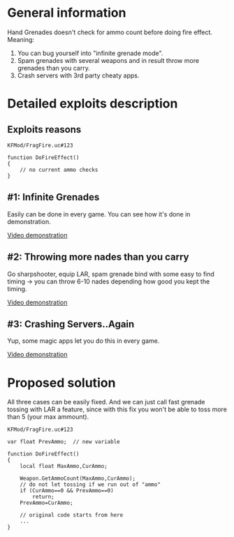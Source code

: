 # General information

Hand Grenades doesn't check for ammo count before doing fire effect. Meaning:

1. You can bug yourself into "infinite grenade mode".
2. Spam grenades with several weapons and in result throw more grenades than you carry.
3. Crash servers with 3rd party cheaty apps.

# Detailed exploits description

## Exploits reasons

`KFMod/FragFire.uc#123`

```unrealscript
function DoFireEffect()
{
    // no current ammo checks
}
```

## #1: Infinite Grenades
Easily can be done in every game. You can see how it's done in demonstration.

[Video demonstration](https://youtu.be/4-lobeyDn4g)

## #2: Throwing more nades than you carry
Go sharpshooter, equip LAR, spam grenade bind with some easy to find timing -> you can throw 6-10 nades depending how good you kept the timing.

[Video demonstration](https://youtu.be/7Un8IUtV8mU)

## #3: Crashing Servers..Again
Yup, some magic apps let you do this in every game.

[Video demonstration](https://youtu.be/icWPlrSpDKQ)

# Proposed solution

All three cases can be easily fixed. And we can just call fast grenade tossing with LAR a feature, since with this fix you won't be able to toss more than 5 (your max ammount). 

`KFMod/FragFire.uc#123`

```unrealscript
var float PrevAmmo;  // new variable

function DoFireEffect()
{
    local float MaxAmmo,CurAmmo;

	Weapon.GetAmmoCount(MaxAmmo,CurAmmo);
    // do not let tossing if we run out of "ammo"
	if (CurAmmo==0 && PrevAmmo==0)
		return;
	PrevAmmo=CurAmmo;

    // original code starts from here
    ...
}
```

